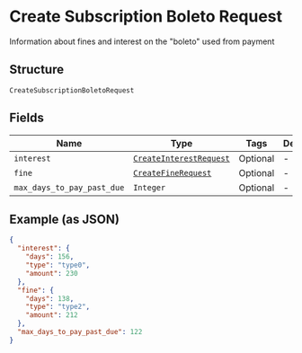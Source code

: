 
# Create Subscription Boleto Request

Information about fines and interest on the "boleto" used from payment

## Structure

`CreateSubscriptionBoletoRequest`

## Fields

| Name | Type | Tags | Description |
|  --- | --- | --- | --- |
| `interest` | [`CreateInterestRequest`](../../doc/models/create-interest-request.md) | Optional | - |
| `fine` | [`CreateFineRequest`](../../doc/models/create-fine-request.md) | Optional | - |
| `max_days_to_pay_past_due` | `Integer` | Optional | - |

## Example (as JSON)

```json
{
  "interest": {
    "days": 156,
    "type": "type0",
    "amount": 230
  },
  "fine": {
    "days": 138,
    "type": "type2",
    "amount": 212
  },
  "max_days_to_pay_past_due": 122
}
```

